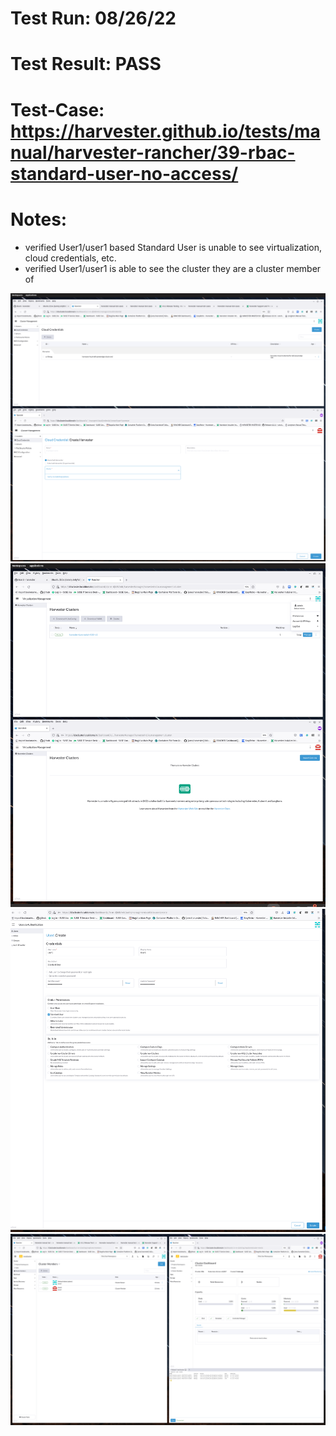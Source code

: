 # Test Run: 08/26/22
# Test Result: PASS
# Test-Case: https://harvester.github.io/tests/manual/harvester-rancher/39-rbac-standard-user-no-access/

# Notes:
- verified User1/user1 based Standard User is unable to see virtualization, cloud credentials, etc.
- verified User1/user1 is able to see the cluster they are a cluster member of

![ex](./imgs/39-admin-sees-but-user1-doesnt.png)
![ex-2](./imgs/39-admin-sees-virtualization-but-user1-doesnt.png)
![ex-3](./imgs/39-standard-user-creation.png)
![ex-4](./imgs/39-can-interact-with-cluster-if-given-permission.png)
